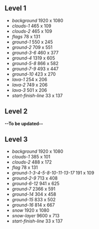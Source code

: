 ## Level 1
* *background* 1920 x 1080
* *clouds-1* 465 x 109
* *clouds-2* 465 x 109
* *flags* 78 x 131
* *ground-1* 550 x 245
* *ground-2* 709 x 551
* *ground-3-6* 460 x 377
* *ground-4* 1319 x 605
* *ground-5-8* 866 x 582
* *ground-7-9* 493 x 447
* *ground-10* 423 x 270
* *lava-1* 254 x 206
* *lava-2* 749 x 206
* *lava-3* 501 x 206
* *start-finish-line* 33 x 137



## Level 2
**--To be updated--**


## Level 3
* *background* 1920 x 1080
* *clouds-1* 385 x 101
* *clouds-2* 488 x 172
* *flag* 78 x 131
* *ground-1-3-4-5-8-10-11-13-17* 191 x 109
* *ground-2-9* 713 x 408
* *ground-6-12* 941 x 625
* *ground-7* 2366 x 591
* *ground-14* 304 x 458
* *ground-15* 833 x 502
* *ground-16* 814 x 667
* *snow* 1920 x 1080
* *snow-layer* 9600 x 713
* *start-finish-line* 33 x 137
